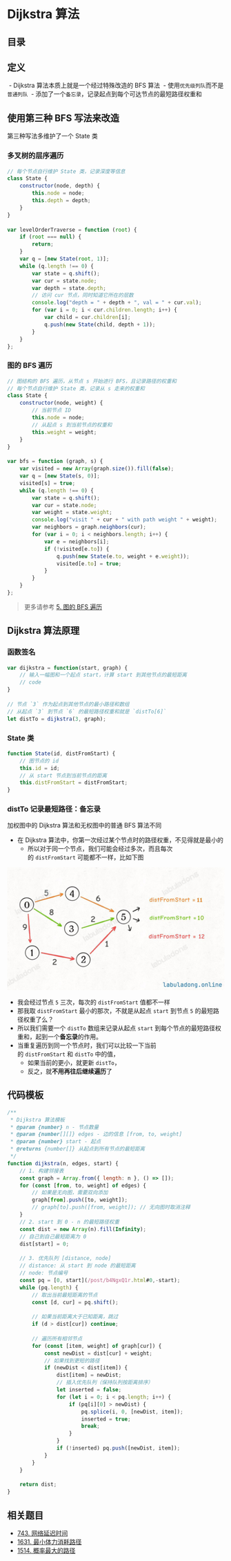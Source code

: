 
# Dijkstra 算法


## 目录
<!-- toc -->
 ## 定义 

 - Dijkstra 算法本质上就是一个经过特殊改造的 BFS 算法
	 - 使用`优先级列队`而不是`普通列队`
	 - 添加了一个`备忘录`，记录起点到每个可达节点的最短路径权重和

## 使用第三种 BFS 写法来改造

第三种写法多维护了一个 State 类

### 多叉树的层序遍历

```javascript
// 每个节点自行维护 State 类，记录深度等信息
class State {
    constructor(node, depth) {
        this.node = node;
        this.depth = depth;
    }
}

var levelOrderTraverse = function (root) {
    if (root === null) {
        return;
    }
    var q = [new State(root, 1)];
    while (q.length !== 0) {
        var state = q.shift();
        var cur = state.node;
        var depth = state.depth;
        // 访问 cur 节点，同时知道它所在的层数
        console.log("depth = " + depth + ", val = " + cur.val);
        for (var i = 0; i < cur.children.length; i++) {
            var child = cur.children[i];
            q.push(new State(child, depth + 1));
        }
    }
};
```

### 图的 BFS 遍历

```javascript
// 图结构的 BFS 遍历，从节点 s 开始进行 BFS，且记录路径的权重和
// 每个节点自行维护 State 类，记录从 s 走来的权重和
class State {
    constructor(node, weight) {
        // 当前节点 ID
        this.node = node;
        // 从起点 s 到当前节点的权重和
        this.weight = weight;
    }
}

var bfs = function (graph, s) {
    var visited = new Array(graph.size()).fill(false);
    var q = [new State(s, 0)];
    visited[s] = true;
    while (q.length !== 0) {
        var state = q.shift();
        var cur = state.node;
        var weight = state.weight;
        console.log("visit " + cur + " with path weight " + weight);
        var neighbors = graph.neighbors(cur);
        for (var i = 0; i < neighbors.length; i++) {
            var e = neighbors[i];
            if (!visited[e.to]) {
                q.push(new State(e.to, weight + e.weight));
                visited[e.to] = true;
            }
        }
    }
};

```


> 更多请参考 [5. 图的 BFS 遍历](/post/nZgL94QR.html)

## Dijkstra 算法原理

### 函数签名

```javascript
var dijkstra = function(start, graph) {
    // 输入一幅图和一个起点 start，计算 start 到其他节点的最短距离
    // code
}

// 节点 `3` 作为起点到其他节点的最小路径和数组
// 从起点 `3` 到节点 `6` 的最短路径权重和就是 `distTo[6]`
let distTo = dijkstra(3, graph);
```

### State 类

```javascript hl:4
function State(id, distFromStart) {
    // 图节点的 id
    this.id = id;
    // 从 start 节点到当前节点的距离
    this.distFromStart = distFromStart;
}
```

### distTo 记录最短路径：备忘录

加权图中的 Dijkstra 算法和无权图中的普通 BFS 算法不同
- 在 Dijkstra 算法中，你第一次经过某个节点时的路径权重，不见得就是最小的
	- 所以对于同一个节点，我们可能会经过多次，而且每次的 `distFromStart` 可能都不一样，比如下图

![图片&文件](./files/20250117-18.png)

- 我会经过节点 `5` 三次，每次的 `distFromStart` 值都不一样
- 那我取 `distFromStart` 最小的那次，不就是从起点 `start` 到节点 `5` 的最短路径权重了么？
- 所以我们需要一个 `distTo` 数组来记录从起点 `start` 到每个节点的最短路径权重和，起到一个**备忘录**的作用。
- 当重复遍历到同一个节点时，我们可以比较一下当前的 `distFromStart` 和 `distTo` 中的值，
	- 如果当前的更小，就更新 `distTo`，
	- 反之，就**不用再往后继续遍历**了

## 代码模板

```javascript
/**
 * Dijkstra 算法模板
 * @param {number} n - 节点数量
 * @param {number[][]} edges - 边的信息 [from, to, weight]
 * @param {number} start - 起点
 * @returns {number[]} 从起点到所有节点的最短距离
 */
function dijkstra(n, edges, start) {
    // 1. 构建邻接表
    const graph = Array.from({ length: n }, () => []);
    for (const [from, to, weight] of edges) {
        // 如果是无向图，需要双向添加
        graph[from].push([to, weight]);
        // graph[to].push([from, weight]); // 无向图时取消注释
    }
    // 2. start 到 0 - n 的最短路径权重
    const dist = new Array(n).fill(Infinity);
    // 自己到自己最短距离为 0
    dist[start] = 0;

    // 3. 优先队列 [distance, node]
    // distance: 从 start 到 node 的最短距离
    // node: 节点编号
    const pq = [0, start](/post/b4NgxQ1r.html#0,-start);
    while (pq.length) {
        // 取出当前最短距离的节点
        const [d, cur] = pq.shift();

        // 如果当前距离大于已知距离，跳过
        if (d > dist[cur]) continue;

        // 遍历所有相邻节点
        for (const [item, weight] of graph[cur]) {
            const newDist = dist[cur] + weight;
            // 如果找到更短的路径
            if (newDist < dist[item]) {
                dist[item] = newDist;
                // 插入优先队列（保持队列按距离排序）
                let inserted = false;
                for (let i = 0; i < pq.length; i++) {
                    if (pq[i][0] > newDist) {
                        pq.splice(i, 0, [newDist, item]);
                        inserted = true;
                        break;
                    }
                }
                if (!inserted) pq.push([newDist, item]);
            }
        }
    }

    return dist;
}

```

## 相关题目

- [743. 网络延迟时间](/post/aa3Az2Bx.html)
- [1631. 最小体力消耗路径](/post/miAskbYk.html)
- [1514. 概率最大的路径](/post/uTsNnc3U.html)